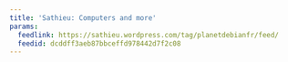 ```yaml
---
title: 'Sathieu: Computers and more'
params:
  feedlink: https://sathieu.wordpress.com/tag/planetdebianfr/feed/
  feedid: dcddff3aeb87bbceffd978442d7f2c08
---
```

